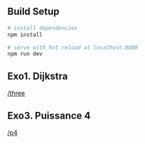## Build Setup

``` bash
# install dependencies
npm install

# serve with hot reload at localhost:8080
npm run dev
```

## Exo1. Dijkstra
[/three](http://localhost:8080/#/three)  

## Exo3. Puissance 4
[/p4](http://localhost:8080/#/p4)
